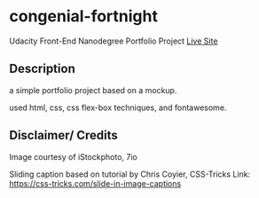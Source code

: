 # congenial-fortnight 


Udacity Front-End Nanodegree Portfolio Project
<a href="https://github.com/Neuronator/congenial-fortnight.git/">Live Site</a>

## Description
a simple portfolio project based on a mockup.

used html, css, css flex-box techniques, and fontawesome.

## Disclaimer/ Credits

  Image courtesy of iStockphoto, 7io

Sliding caption based on tutorial by Chris Coyier, CSS-Tricks
Link: https://css-tricks.com/slide-in-image-captions
